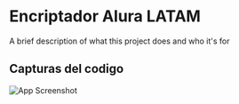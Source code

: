 # Encriptador Alura LATAM

A brief description of what this project does and who it's for


## Capturas del codigo

![App Screenshot](https://i.ibb.co/Wx18L4M/code.png)
